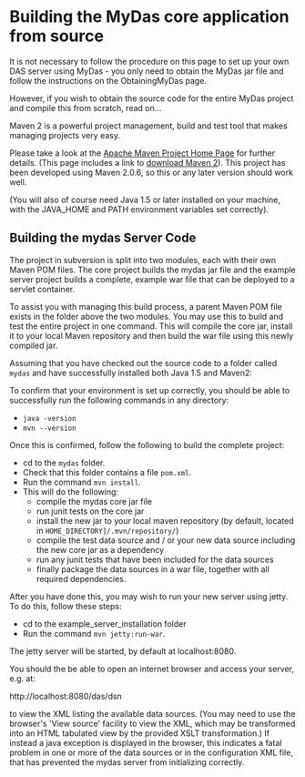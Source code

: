 # Building the MyDas core application from source #

It is not necessary to follow the procedure on this page to set up your own DAS server using MyDas - you only need to obtain the MyDas jar file and follow the instructions on the ObtainingMyDas page.

However, if you wish to obtain the source code for the entire MyDas project and compile this from scratch, read on...

Maven 2 is a powerful project management, build and test tool that makes managing projects very easy.

Please take a look at the [Apache Maven Project Home Page](http://maven.apache.org/) for further details.  (This page includes a link to [download Maven 2](http://maven.apache.org/download.html)).  This project has been developed using Maven 2.0.6, so this or any later version should work well.

(You will also of course need Java 1.5 or later installed on your machine, with the JAVA\_HOME and PATH environment variables set correctly).


## Building the mydas Server Code ##

The project in subversion is split into two modules, each with their own Maven POM files.  The core project builds the mydas jar file and the example server project builds a complete, example war file that can be deployed to a servlet container.

To assist you with managing this build process, a parent Maven POM file exists in the folder above the two modules.  You may use this to build and test the entire project in one command.  This will compile the core jar, install it to your local Maven repository and then build the war file using this newly compiled jar.

Assuming that you have checked out the source code to a folder called `mydas` and have successfully installed both Java 1.5 and Maven2:

To confirm that your environment is set up correctly, you should be able to successfully run the following commands in any directory:

  * `java -version`
  * `mvn --version`

Once this is confirmed, follow the following to build the complete project:

  * cd to the `mydas` folder.
  * Check that this folder contains a file `pom.xml`.
  * Run the command `mvn install`.
  * This will do the following:
    * compile the mydas core jar file
    * run junit tests on the core jar
    * install the new jar to your local maven repository (by default, located in `HOME_DIRECTORY]/.mvn/repository/`)
    * compile the test data source and / or your new data source including the new core jar as a dependency
    * run any junit tests that have been included for the data sources
    * finally package the data sources in a war file, together with all required dependencies.

After you have done this, you may wish to run your new server using jetty.  To do this, follow these steps:

  * cd to the example\_server\_installation folder
  * Run the command `mvn jetty:run-war`.

The jetty server will be started, by default at localhost:8080.

You should the be able to open an internet browser and access your server, e.g. at:

http://localhost:8080/das/dsn

to view the XML listing the available data sources. (You may need to use the browser's 'View source' facility to view the XML, which may be transformed into an HTML tabulated view by the provided XSLT transformation.)  If instead a java exception is displayed in the browser, this indicates a fatal problem in one or more of the data sources or in the configuration XML file, that has prevented the mydas server from initializing correctly.